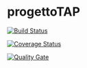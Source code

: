 # progettoTAP

[![Build Status](https://travis-ci.org/Danny182/progettoTAP.svg?branch=master)](https://travis-ci.org/Danny182/progettoTAP)

[![Coverage Status](https://coveralls.io/repos/github/Danny182/progettoTAP/badge.svg?branch=master)](https://coveralls.io/github/Danny182/progettoTAP?branch=master)

[![Quality Gate](https://sonarcloud.io/api/badges/gate?key=com.unifi:fatture)](https://sonarcloud.io/dashboard?id=com.unifi:fatture)

